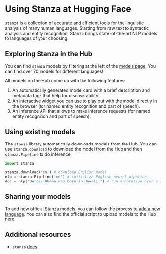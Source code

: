 # Using Stanza at Hugging Face

`stanza` is a collection of accurate and efficient tools for the linguistic analysis of many human languages. Starting from raw text to syntactic analysis and entity recognition, Stanza brings state-of-the-art NLP models to languages of your choosing.

## Exploring Stanza in the Hub

You can find `stanza` models by filtering at the left of the [models page](https://huggingface.co/models?library=stanza&sort=downloads). You can find over 70 models for different languages!

All models on the Hub come up with the following features:
1. An automatically generated model card with a brief description and metadata tags that help for discoverability.
2. An interactive widget you can use to play out with the model directly in the browser (for named entity recognition and part of speech).
3. An Inference API that allows to make inference requests (for named entity recognition and part of speech).


## Using existing models

The `stanza` library automatically downloads models from the Hub. You can use `stanza.download` to download the model from the Hub and then `stanza.Pipeline` to do inference.

```python
import stanza

stanza.download('en') # download English model
nlp = stanza.Pipeline('en') # initialize English neural pipeline
doc = nlp("Barack Obama was born in Hawaii.") # run annotation over a sentence
```


## Sharing your models

To add new official Stanza models, you can follow the process to [add a new language](https://stanfordnlp.github.io/stanza/new_language.html). You can also find the official script to upload models to the Hub [here](https://github.com/stanfordnlp/huggingface-models/blob/main/hugging_stanza.py).

## Additional resources

* `stanza` [docs](https://stanfordnlp.github.io/stanza/).